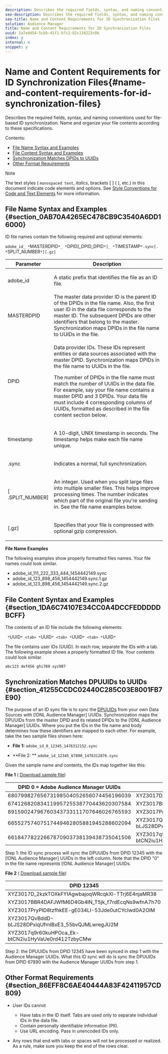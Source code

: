 ```yaml
---
description: Describes the required fields, syntax, and naming conventions used for file-based ID synchronization. Name and organize your file contents according to these specifications.
seo-description: Describes the required fields, syntax, and naming conventions used for file-based ID synchronization. Name and organize your file contents according to these specifications.
seo-title: Name and Content Requirements for ID Synchronization Files
solution: Audience Manager
title: Name and Content Requirements for ID Synchronization Files
uuid: 1a7e4d54-5cbb-41f1-b7c2-82c134223c0b
index: y
internal: n
snippet: y
---
```


# Name and Content Requirements for ID Synchronization Files{#name-and-content-requirements-for-id-synchronization-files}

Describes the required fields, syntax, and naming conventions used for file-based ID synchronization. Name and organize your file contents according to these specifications.

Contents:

<ul class="simplelist"> 
 <li> <a href="../../../c-integration/sending-audience-data/batch-data-transfer-explained/id-sync-file-based.md#section_0AB70A4265EC478CB9C3540A6DD16000" format="dita" scope="local"> File Name Syntax and Examples </a> </li> 
 <li> <a href="../../../c-integration/sending-audience-data/batch-data-transfer-explained/id-sync-file-based.md#section_1DA6C74107E34CC0A4DCCFEDDDDDBCFF" format="dita" scope="local"> File Content Syntax and Examples </a> </li> 
 <li> <a href="../../../c-integration/sending-audience-data/batch-data-transfer-explained/id-sync-file-based.md#section_41255CCDC02440C285C03E8001FB7E90" format="dita" scope="local"> Synchronization Matches DPIDs to UUIDs </a> </li> 
 <li> <a href="../../../c-integration/sending-audience-data/batch-data-transfer-explained/id-sync-file-based.md#section_86EFF8C6AE40444A83F42411957CD809" format="dita" scope="local"> Other Format Requirements </a> </li> 
</ul>

>[!NOTE]
>
>The text styles ( `monospaced text`, *italics*, brackets [ ] ( ), etc.) in this document indicate code elements and options. See [Style Conventions for Code and Text Elements](https://marketing.adobe.com/resources/help/en_US/aam/code-style-elements.html) for more information.

## File Name Syntax and Examples {#section_0AB70A4265EC478CB9C3540A6DD16000}

<!-- 

c_file_based_id_sync.xml

 -->

ID file names contain the following required and optional elements:

`adobe_id_ *`MASTERDPID`*_ *`DPID[_DPID_DPID`*]_ *`TIMESTAMP`*.sync[. *`SPLIT_NUMBER`*][.gz]`

<table id="table_727A465D7C38419CA0750EF32DEDA2FD"> 
 <thead> 
  <tr> 
   <th colname="col1" class="entry"> Parameter </th> 
   <th colname="col2" class="entry"> Description </th> 
  </tr> 
 </thead>
 <tbody> 
  <tr> 
   <td colname="col1"> <p> <span class="codeph"> adobe_id</span> </p> </td> 
   <td colname="col2"> <p>A static prefix that identifies the file as an ID file. </p> </td> 
  </tr> 
  <tr> 
   <td colname="col1"><span class="codeph"> <span class="varname"> MASTERDPID</span> </span> </td> 
   <td colname="col2"> The master data provider ID is the parent ID of the DPIDs in the file name. Also, the first user ID in the data file corresponds to the master ID. The subsequent DPIDs are other identifiers that belong to the master. Synchronization maps DPIDs in the file name to UUIDs in the file. </td> 
  </tr> 
  <tr> 
   <td colname="col1"> <p> <span class="codeph"> <span class="varname"> DPID</span> </span> </p> </td> 
   <td colname="col2"> <p>Data provider IDs. These IDs represent entities or data sources associated with the master DPID. Synchronization maps DPIDs in the file name to UUIDs in the file. </p> <p>The number of DPIDs in the file name must match the number of UUIDs in the data file. For example, say your file name contains a master DPID and 3 DPIDs. Your data file must include 4 corresponding columns of UUIDs, formatted as described in the file content section below. </p> </td> 
  </tr> 
  <tr> 
   <td colname="col1"><span class="codeph"> <span class="varname"> timestamp</span> </span> </td> 
   <td colname="col2"> <p>A 10-digit, UNIX timestamp in seconds. The timestamp helps make each file name unique. </p> </td> 
  </tr> 
  <tr> 
   <td colname="col1"> <p> <span class="codeph"> .sync</span> </p> </td> 
   <td colname="col2"> <p>Indicates a normal, full synchronization. </p> </td> 
  </tr> 
  <tr> 
   <td colname="col1"> <p> <span class="codeph">[<span class="varname"> .SPLIT_NUMBER</span>]</span> </p> </td> 
   <td colname="col2"> <p>An integer. Used when you split large files into multiple smaller files. This helps improve processing times. The number indicates which part of the original file you're sending in. See the file name examples below. </p> </td> 
  </tr> 
  <tr> 
   <td colname="col1"> <p> <span class="codeph"> [.gz]</span> </p> </td> 
   <td colname="col2"> <p>Specifies that your file is compressed with optional gzip compression. </p> </td> 
  </tr> 
 </tbody> 
</table>

**File Name Examples**

The following examples show properly formatted files names. Your file names could look similar.

<ul class="simplelist"> 
 <li> <span class="codeph"> adobe_id_111_222_333_444_1454442149.sync</span> </li> 
 <li> <span class="codeph"> adobe_id_123_898_456_1454442149.sync.1.gz</span> </li> 
 <li> <span class="codeph"> adobe_id_123_898_456_1454442149.sync.2.gz</span> </li> 
</ul>

## File Content Syntax and Examples {#section_1DA6C74107E34CC0A4DCCFEDDDDDBCFF}

The contents of an ID file include the following elements:

` *`UUID`* <tab> *`UUID`* <tab> *`UUID`* <tab> *`UUID`*`

The file contains user IDs (UUID). In each row, separate the IDs with a tab. The following example shows a properly formatted ID file. Your contents could look similar.

```
abc123 def456 ghi789 xyz987

```

## Synchronization Matches DPUUIDs to UUIDs {#section_41255CCDC02440C285C03E8001FB7E90}

The purpose of an ID sync file is to sync the [DPUUIDs](../../../reference/ids-in-aam.md#reference_D55EC67D86664B7499F3257BB870FEC8) from your own Data Sources with [!DNL Audience Manager] UUIDs. Synchronization maps the DPUUIDs from the master DPID and its related DPIDs to the [!DNL Audience Manager] UUIDs. Where you put the IDs in the file name and body determines how these identifiers are mapped to each other. For example, take the two sample files shown here:

* **File 1:** `adobe_id_0_12345_1476312152.sync` 

* **File 2: ** `adobe_id_12345_67890_1476312876.sync`

Given the sample name and contents, the IDs map together like this:

**File 1** ( [Download sample file](https://marketing.adobe.com/resources/help/en_US/aam/downloads/adobe_id_0_12345_1476312152.sync))

|  DPID 0 = Adobe Audience Manager UUIDs  | DPID 12345  |
|---|---|
|  68079982765673198504052656074456196039  | XYZ3017D_2kzkTOXkFYIAgwbajoqWRcqkXl-TTrj6E4njaMR38  |
|  67412682083411995725538770443620307584  | XYZ3017BBR4DAFJWfM6D4Gb4lN_T5jk_f7rdEcqNs9wfnA7h70  |
|  89159024796760343733111707646026765593  | XYZ3017PryPID8tzfhkEE-gE034LI-53Jde0utCYcIwd0A2OlM  |
|  66552757407517449462805881945288602094  | XYZ3017QvBddD-bLJS28DPxiqUfmIBxE3_55bvQJMLwregJU2M  |
|  66184778222667870903738139438735041506  | XYZ3017q9r60kuHPOca_Ek-btCN2iu1HyVaUe0rd412TzbyCMw  |

Step 1: the ID sync process will sync the DPUUIDs from DPID 12345 with the [!DNL Audience Manager] UUIDs in the left column. Note that the DPID "0" in the file name represents [!DNL Audience Manager] UUIDs.

**File 2** ( [Download sample file](https://marketing.adobe.com/resources/help/en_US/aam/downloads/adobe_id_12345_67890_1477846458.sync))

|  DPID 12345  | DPID 67890  |
|---|---|
|  XYZ3017D_2kzkTOXkFYIAgwbajoqWRcqkXl-TTrj6E4njaMR38  | 4598060374  |
|  XYZ3017BBR4DAFJWfM6D4Gb4lN_T5jk_f7rdEcqNs9wfnA7h70  | 4581274262  |
|  XYZ3017PryPID8tzfhkEE-gE034LI-53Jde0utCYcIwd0A2OlM  | 4392434426  |
|  XYZ3017QvBddD-bLJS28DPxiqUfmIBxE3_55bvQJMLwregJU2M  | 2351382994  |
|  XYZ3017q9r60kuHPOca_Ek-btCN2iu1HyVaUe0rd412TzbyCMw  | 4601584763  |

Step 2: the DPUUIDs from DPID 12345 have been synced in step 1 with the Audience Manager UUIDs. What this ID sync will do is sync the DPUUIDs from DPID 67890 with the Audience Manager UUIDs from step 1.

## Other Format Requirements {#section_86EFF8C6AE40444A83F42411957CD809}

* User IDs cannot

    * Have tabs in the ID itself. Tabs are used only to separate individual IDs in the data file. 
    * Contain personally identifiable information (PII). 
    * Use URL encoding. Pass in unencoded IDs only.

* Any rows that end with tabs or spaces will not be processed or realized. As a rule, make sure you keep the end of the rows clear.

